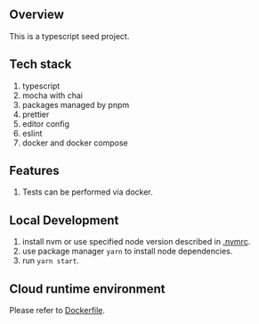 ## Overview
This is a typescript seed project.

## Tech stack
1. typescript
1. mocha with chai
1. packages managed by pnpm
1. prettier
1. editor config
1. eslint
1. docker and docker compose

## Features
1. Tests can be performed via docker.

## Local Development
1. install nvm or use specified node version described in [.nvmrc](.nvmrc).
1. use package manager `yarn` to install node dependencies.
1. run `yarn start`.

## Cloud runtime environment
Please refer to [Dockerfile](docker/Dockerfile).
